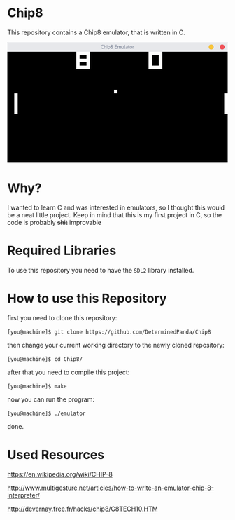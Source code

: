 # Chip8

This repository contains a Chip8 emulator, that is written in C.

![emulator in action](images/Emulator.png)

# Why?

I wanted to learn C and was interested in emulators, so I thought this would be a neat little project.
Keep in mind that this is my first project in C, so the code is probably ~~shit~~ improvable

# Required Libraries

To use this repository you need to have the `SDL2` library installed.


# How to use this Repository

first you need to clone this repository:

`[you@machine]$ git clone https://github.com/DeterminedPanda/Chip8`

then change your current working directory to the newly cloned repository:

`[you@machine]$ cd Chip8/`

after that you need to compile this project:

`[you@machine]$ make`

now you can run the program:

`[you@machine]$ ./emulator`

done.


# Used Resources
https://en.wikipedia.org/wiki/CHIP-8

http://www.multigesture.net/articles/how-to-write-an-emulator-chip-8-interpreter/

http://devernay.free.fr/hacks/chip8/C8TECH10.HTM

